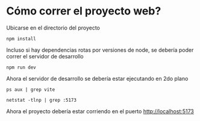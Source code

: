 # Cómo correr el proyecto web?
Ubicarse en el directorio del proyecto
```
npm install  
```
Incluso si hay dependencias rotas por versiones de node, se debería poder correr el servidor de desarrollo

```
npm run dev
```
Ahora el servidor de desarrollo se debería estar ejecutando en 2do plano

```
ps aux | grep vite
```

```
netstat -tlnp | grep :5173
```


Ahora el proyecto debería estar corriendo en el puerto  [http://localhost:5173](http://localhost:5173)
